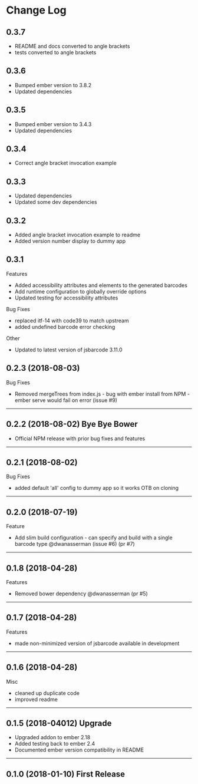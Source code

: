 # Change Log

## 0.3.7

* README and docs converted to angle brackets
* tests converted to angle brackets

## 0.3.6

* Bumped ember version to 3.8.2
* Updated dependencies

## 0.3.5

* Bumped ember version to 3.4.3
* Updated dependencies

## 0.3.4

* Correct angle bracket invocation example

## 0.3.3

* Updated dependencies
* Updated some dev dependencies

## 0.3.2

* Added angle bracket invocation example to readme
* Added version number display to dummy app

## 0.3.1

Features
* Added accessibility attributes and elements to the generated barcodes
* Add runtime configuration to globally override options
* Updated testing for accessibility attributes

Bug Fixes
* replaced itf-14 with code39 to match upstream
* added undefined barcode error checking

Other
* Updated to latest version of jsbarcode 3.11.0

## 0.2.3 (2018-08-03)

Bug Fixes
* Removed mergeTrees from index.js - bug with ember install from NPM - ember serve would fail on error (issue #9)

<hr> 

## 0.2.2 (2018-08-02) Bye Bye Bower

* Official NPM release with prior bug fixes and features

<hr>

## 0.2.1 (2018-08-02)

Bug Fixes

* added default 'all' config to dummy app so it works OTB on cloning
<hr>

## 0.2.0 (2018-07-19)

Feature
* Add slim build configuration - can specify and build with a single barcode type @dwanasserman (issue #6) (pr #7)

<hr>

## 0.1.8 (2018-04-28)

Features
* Removed bower dependency @dwanasserman (pr #5)

<hr>

## 0.1.7 (2018-04-28)

Features
* made non-minimized version of jsbarcode available in development

<hr>

## 0.1.6 (2018-04-28)

Misc
* cleaned up duplicate code
* improved readme

<hr>

## 0.1.5 (2018-04012) Upgrade

* Upgraded addon to ember 2.18
* Added testing back to ember 2.4
* Documented ember version compatibility in README

<hr>

## 0.1.0 (2018-01-10) First Release
